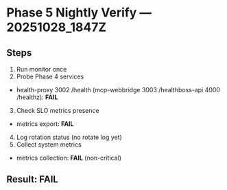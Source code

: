 # Phase 5 Nightly Verify — 20251028_1847Z
## Steps
1) Run monitor once
2) Probe Phase 4 services
- health-proxy 3002 /health (mcp-webbridge 3003 /healthboss-api 4000 /healthz): **FAIL**
3) Check SLO metrics presence
- metrics export: **FAIL**
4) Log rotation status
(no rotate log yet)
5) Collect system metrics
- metrics collection: **FAIL** (non-critical)

## Result: **FAIL**
